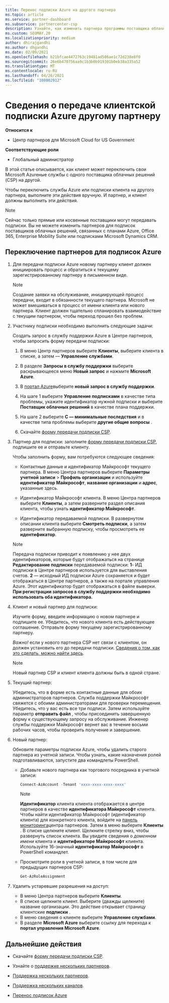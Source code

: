 ```yaml
---
title: Перенос подписки Azure на другого партнера
ms.topic: article
ms.service: partner-dashboard
ms.subservice: partnercenter-csp
description: Узнайте, как изменить партнера программы поставщика облачных решений, связанного с подписками Azure клиента.
ms.custom: SEOMAY.20
ms.localizationpriority: medium
author: dhirajgandhi
ms.author: dhgandhi
ms.date: 02/09/2021
ms.openlocfilehash: b21bfcae4472763c19481ad506ae1c72d238e8f0
ms.sourcegitcommit: 26e6b470756aa9c1b3b0b919301b0eb38a335a52
ms.translationtype: MT
ms.contentlocale: ru-RU
ms.lasthandoff: 04/26/2021
ms.locfileid: "108002912"
---
```

# <a name="learn-how-to-transfer-a-customers-azure-subscriptions-to-another-partner"></a>Сведения о передаче клиентской подписки Azure другому партнеру

**Относится к**

- Центр партнеров для Microsoft Cloud for US Government

**Соответствующие роли**

- Глобальный администратор

В этой статье описывается, как клиент может переключить свои Microsoft Azureные службы с одного поставщика облачных решений (CSP) на другой.

Чтобы переключить службы Azure или подписки клиента на другого партнера, выполните эти действия вручную. И партнер, и клиент должны выполнить эти действия.

>[!Note]  
>Сейчас только прямые или косвенные поставщики могут передавать подписки.
>Вы не можете изменить партнеров для подписок поставщиков облачных решений, связанных с планами Azure, Office 365, Enterprise Mobility Suite или подписками Microsoft Dynamics CRM.

## <a name="switch-partners-for-azure-subscriptions"></a>Переключение партнеров для подписок Azure

1. Для передачи подписки Azure новому партнеру клиент должен инициировать процесс и обратиться к текущему зарегистрированному партнеру в письменном виде.

   >[!Note]
   > Создание заявки на обслуживание, инициирующей процесс передачи, входит в обязанности текущего партнера. Microsoft не может вмешиваться в процесс от имени клиента или нового партнера. Клиент должен тщательно спланировать взаимодействие с текущим партнером, чтобы переход прошел без проблем.

2. Участнику подписки необходимо выполнить следующие задачи:

   Создать запрос в службу поддержки Azure в Центре партнеров, чтобы запросить форму передачи подписки:

   1. В меню Центр партнеров выберите **Клиенты**, выберите клиента в списке, а затем — **Управление службами**.

   2. В разделе **Запросы в службу поддержки** выберите раскрывающееся меню **Новый запрос** и нажмите **Microsoft Azure**.
   
   3. В [портал Azure](https://portal.azure.com)выберите **новый запрос в службу поддержки**.
   
   4. На шаге 1 выберите **Управление подписками** в качестве типа проблемы, укажите идентификатор нужной подписки и выберите **Поставщик облачных решений** в качестве плана поддержки.
   
   5. На шаге 2 выберите **C — минимальные последствия** и в качестве типа проблемы выберите **другие общие вопросы** .
   
   6. Скачайте [форму передачи подписки CSP](https://query.prod.cms.rt.microsoft.com/cms/api/am/binary/RWwTWC).

3. Партнер для подписки: заполните [форму передачи подписки CSP](https://query.prod.cms.rt.microsoft.com/cms/api/am/binary/RWwTWC), подпишите ее и отправьте клиенту. 

   Чтобы заполнить форму, вам потребуются следующее сведения:

   - Контактные данные и идентификатор Майкрософт текущего партнера. В меню Центра партнеров выберите **Параметры учетной записи** &gt; **Профиль организации** и используйте **идентификатор Майкрософт**, **название организации** и **адрес**, указанные здесь.

   - Идентификатор Майкрософт клиента. В меню Центра партнеров выберите **Клиенты**, а затем разверните раздел описания клиента, чтобы узнать **идентификатор Майкрософт**.

   - Идентификатор передаваемой подписки. В развернутом описании клиента выберите **Смотреть подписки**, а затем разверните выбранную подписку, чтобы просмотреть ее **идентификатор**.

   >[!Note]
   >Передача подписки приводит к появлению у нее двух идентификаторов, которые будут отображаться на странице **Редактирование подписки** передаваемой подписки: **1**- ИД подписки в Центре партнеров используется для выставления счетов. **2** — исходный ИД подписки Azure сохраняется и будет отображаться в Центре партнеров, а также на портале управления Azure. Этот идентификатор будет отображаться в файле выверки.  **При регистрации запросов в службу поддержки необходимо использовать оба идентификатора.**

4. Клиент и новый партнер для подписки:

   Изучите форму, введите информацию о новом партнере и подпишите ее. Убедитесь, что нового клиента есть действующее соглашение. Отправьте форму текущему зарегистрированному партнеру.

   *Важно!* если у нового партнера CSP нет связи с клиентом, он должен установить его до передачи подписки. [Сведения о том, как это сделать, можно найти здесь](request-a-relationship-with-a-customer.md).

   >[!Note]
   >Новый партнер CSP и клиент клиента должны быть в одной стране. 

5. Текущий партнер:

   Убедитесь, что в форме есть контактные данные для обоих администраторов партнеров. Служба поддержки Майкрософт свяжется с обоими администраторами для проверки перемещения. Убедитесь, что у вас есть все три подписи. Затем используйте параметр **отправить файл** , чтобы присоединить завершенную форму к существующему запросу на обслуживание. Инженер службы поддержки Майкрософт вернет вас в течение восьми рабочих часов, чтобы проверить получение и завершение.

6. Новый партнер:

   Обновите параметры подписки Azure, чтобы удалить старого партнера из учетной записи. Чтобы узнать, какие назначения ролей подготавливаются, запустите два командлеты PowerShell.

   - Добавьте нового партнера как торгового посредника в учетной записи:

     ```powershell
     Connect-AzAccount -Tenant 'xxxx-xxxx-xxxx-xxxx'
     ```

     >[!NOTE]
     > **Идентификатор** клиента клиента отображается в центре партнеров в качестве **идентификатора Майкрософт** клиента. Чтобы найти идентификатор Майкрософт (идентификатор клиента) для конкретного клиента, войдите на [панель мониторинга](https://partner.microsoft.com/dashboard)центра партнеров. Затем в меню выберите **Клиенты** . В списке щелкните клиент. Щелкните стрелку вниз, чтобы развернуть список клиента. Вы увидите сведения о *доменном имени* клиента и **идентификаторе Майкрософт** клиента. Используйте 16-значный **идентификатор Майкрософт** в PowerShell командлет.

   - Просмотрите роли в учетной записи, в том числе для предыдущих партнеров CSP:

     ```powershell
     Get-AzRoleAssignment
     ```

7. Удалить устаревшие разрешения на доступ:

   - В меню Центра партнеров выберите **Клиенты**.
   - В списке щелкните клиент. Выберите (дважды щелкните) название организации. Это действие открывает страницу клиентские **подписки** .
   - В меню сведения о клиенте выберите **Управление службами**.
   - В разделе **Microsoft Azure** выберите ссылку для перехода к **портал управления Microsoft Azure**.

## <a name="next-steps"></a>Дальнейшие действия

- Скачайте [форму передачи подписки CSP](https://query.prod.cms.rt.microsoft.com/cms/api/am/binary/RE4ATIA).

- Узнайте о [поддержке нескольких партнеров](multipartner.md).

- [Поддержка нескольких партнеров](multipartner.md).
- [Поддержка нескольких каналов](multichannel.md).
- [Перенос подписок Azure](/azure/cost-management-billing/manage/transfer-subscriptions-subscribers-csp)